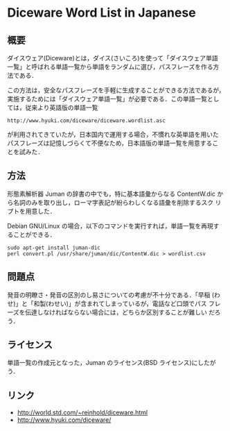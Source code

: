 # Diceware Word List in Japanese

## 概要

ダイスウェア(Diceware)とは，ダイス(さいころ)を使って「ダイスウェア単語
一覧」と呼ばれる単語一覧から単語をランダムに選び，パスフレーズを作る方
法である．

この方法は，安全なパスフレーズを手軽に生成することができる方法であるが，
実施するためには「ダイスウェア単語一覧」が必要である．この単語一覧とし
ては，従来より英語版の単語一覧

    http://www.hyuki.com/diceware/diceware.wordlist.asc

が利用されてきていたが，日本国内で運用する場合，不慣れな英単語を用いた
パスフレーズは記憶しづらくて不便なため，日本語版の単語一覧を用意するこ
とを試みた．

## 方法

形態素解析器 Juman の辞書の中でも，特に基本語彙からなる ContentW.dic
から名詞のみを取り出し，ローマ字表記が紛らわしくなる語彙を削除するスク
リプトを用意した．

Debian GNU/Linux の場合，以下のコマンドを実行すれば，単語一覧を再現す
ることができる．

    sudo apt-get install juman-dic
    perl convert.pl /usr/share/juman/dic/ContentW.dic > wordlist.csv

## 問題点

発音の明瞭さ・発音の区別のし易さについての考慮が不十分である．「早稲
(わせ)」と「和製(わせい)」が含まれてしまっているが，電話など口頭でパス
フレーズを伝達しなければならない場合には，どちらか区別することが難しい
だろう．

## ライセンス

単語一覧の作成元となった，Juman のライセンス(BSD ライセンス)にしたがう．

## リンク

* http://world.std.com/~reinhold/diceware.html
* http://www.hyuki.com/diceware/
